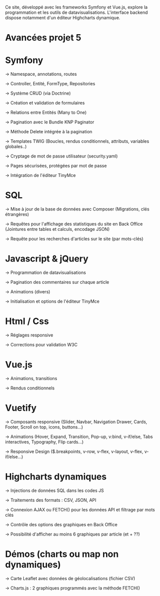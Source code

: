 Ce site, développé avec les frameworks Symfony et Vue.js, explore la programmation et les outils de datavisualisations. L'interface backend dispose notamment d'un éditeur Highcharts dynamique.

# Avancées projet 5

# Symfony

-> Namespace, annotations, routes

-> Controller, Entité, FormType, Repositories

-> Système CRUD (via Doctrine)

-> Création et validation de formulaires

-> Relations entre Entités (Many to One)

-> Pagination avec le Bundle KNP Paginator

-> Méthode Delete intégrée à la pagination

-> Templates TWIG (Boucles, rendus conditionnels, attributs, variables globales..)

-> Cryptage de mot de passe utilisateur (security.yaml)

-> Pages sécurisées, protégées par mot de passe

-> Intégration de l'éditeur TinyMce


# SQL

-> Mise à jour de la base de données avec Composer (Migrations, clés étrangères) 

-> Requêtes pour l'affichage des statistiques du site en Back Office (Jointures entre tables et calculs, encodage JSON)

-> Requête pour les recherches d'articles sur le site (par mots-clés)


# Javascript & jQuery

-> Programmation de datavisualisations

-> Pagination des commentaires sur chaque article

-> Animations (divers)

-> Initialisation et options de l'éditeur TinyMce


# Html / Css

-> Réglages responsive

-> Corrections pour validation W3C


# Vue.js 

-> Animations, transitions

-> Rendus conditionnels


# Vuetify

-> Composants responsive (Slider, Navbar, Navigation Drawer, Cards, Footer, Scroll on top, icons, buttons...)

-> Animations (Hover, Expand, Transition, Pop-up, v:bind, v-if/else, Tabs interactives, Typography, Flip cards...)

-> Responsive Design ($.breakpoints, v-row, v-flex, v-layout, v-flex, v-if/else...)


# Highcharts dynamiques

-> Injections de données SQL dans les codes JS

-> Traitements des formats : CSV, JSON, API

-> Connexion AJAX ou FETCH() pour les données API et filtrage par mots clés

-> Contrôle des options des graphiques en Back Office

-> Possibilité d'afficher au moins 6 graphiques par article (et + ??)


# Démos (charts ou map non dynamiques) 

-> Carte Leaflet avec données de géolocalisations (fichier CSV)

-> Charts.js : 2 graphiques programmés avec la méthode FETCH()


